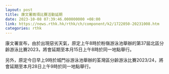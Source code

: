 ```yaml
---
layout: post
title: 康文署兩項比賽活動延期
date: 2023-10-08 07:39:46.000000000 +08:00
link: https://news.rthk.hk/rthk/ch/component/k2/1722050-20231008.htm
categories: rthk
---
```


康文署宣布，由於出現惡劣天氣，原定上午8時於粉嶺游泳池舉辦的第37屆北區分齡游泳比賽2023，將會延期至本月15日上午8時於同一地點舉行。

另外，原定今日早上9時於城門谷游泳池舉辦的荃灣區分齡游泳比賽2023/24，將會延期至本月28日上午9時於同一地點舉行。
